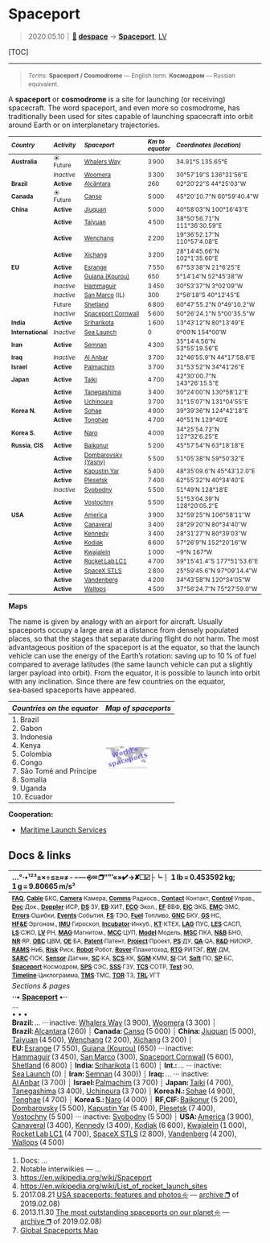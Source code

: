 # Spaceport
> 2020.05.10 ┊ **[🚀](../index/index.md) [despace](index.md)** → **[Spaceport](spaceport.md)**, [LV](lv.md)

[TOC]

---
> <small>*Terms:* **Spaceport / Cosmodrome** — English term. **Космодром** — Russian equivalent.</small>

A **spaceport** or **cosmodrome** is a site for launching (or receiving) spacecraft. The word spaceport, and even more so cosmodrome, has traditionally been used for sites capable of launching spacecraft into orbit around Earth or on interplanetary trajectories.

<small>

|*Country*|*Activity*|*Spaceport*|*Km to<br> equator*|*Coordinates (location)*|
|:--|:--|:--|:--|:--|
|**Australia**|☀ Future| [Whalers Way](whalers_way.md) | 3 900 | 34.91°S 135.65°E |
|  |*Inactive*| [Woomera](woomera.md) | 3 300 | 30°57′19″S 136°31′56″E |
|**Brazil** |**Active**| [Alcântara](alcantara.md) | 260 | 02°20′22″S 44°25′03″W |
|**Canada** |☀ Future| [Canso](canso.md) | 5 000 | 45°20'10.7"N 60°59'40.4"W |
|**China** |**Active**| [Jiuquan](jiuquan.md) | 5 000 | 40°58′03″N 100°16′43″E |
|  |**Active**| [Taiyuan](taiyuan.md) | 4 500 | 38°50′56.71″N 111°36′30.59″E |
|  |**Active**| [Wenchang](wenchang.md) | 2 200 | 19°36′52.17″N 110°57′4.08″E |
|  |**Active**| [Xichang](xichang.md) | 3 200 | 28°14′45.66″N 102°1′35.60″E |
|**EU** |**Active**| [Esrange](esrange.md) | 7 550 | 67°53′38″N 21°6′25″E |
|  |**Active**| [Guiana (Kourou)](kourou.md) | 650 | 5°14′14″N 52°45′38″W |
|  |*Inactive*| [Hammaguir](hammaguir.md) | 3 450 | 30°53′37″N 3°02′09″W |
|  |*Inactive*| [San Marco](san_marco.md) (IL) | 300 | 2°56′18″S 40°12′45″E |
|  |Future| [Shetland](shetland_sc.md) | 6 800 | 60°47'55.2"N 0°49'10.2"W |
|  |*Inactive*| [Spaceport Cornwall](sp_cornwall.md) | 5 600 | 50°26'24.1"N 5°00'35.5"W |
|**India**|**Active**| [Sriharikota](sriharikota.md) | 1 600 | 13°43′12″N 80°13′49″E |
|**International** |*Inactive*| [Sea Launch](sea_launch.md) | 0 | 0°00′N 154°00′W |
|**Iran** |**Active**| [Semnan](semnan.md) | 4 300 | 35°14′4.56″N 53°55′19.56″E |
|**Iraq** |*Inactive*| [Al Anbar](al_anbar.md) | 3 700 | 32°46′55.9″N 44°17′58.6″E |
|**Israel** |**Active**| [Palmachim](palmachim.md) | 3 700 | 31°53′52″N 34°41′26″E |
|**Japan** |**Active**| [Taiki](taiki.md) | 4 700 | 42°30'00.7"N 143°26'15.5"E |
|  |**Active**| [Tanegashima](tanegashima.md) | 3 400 | 30°24′00″N 130°58′12″E |
|  |**Active**| [Uchinoura](uchinoura.md) | 3 700 | 31°15′07″N 131°04′55″E |
|**Korea N.** |**Active**| [Sohae](sohae.md) | 4 900 | 39°39′36″N 124°42′18″E |
|  |**Active**| [Tonghae](tonghae.md) | 4 700 | 40°51′N 129°40′E |
|**Korea S.** |**Active**| [Naro](naro.md) | 4 000 | 34°25′54.72″N 127°32′6.25″E |
|**Russia, CIS** |**Active**| [Baikonur](baikonur.md) | 5 200 | 45°57′54″N 63°18′18″E |
|  |**Active**| [Dombarovsky (Yasny)](dombarovsky.md) | 5 500 | 51°05′38″N 59°50′32″E |
|  |**Active**| [Kapustin Yar](kapustin_yar.md) | 5 400 | 48°35′09.6″N 45°43′12.0″E |
|  |**Active**| [Plesetsk](plesetsk.md) | 7 400 | 62°55′32″N 40°34′40″E |
|  |*Inactive*| [Svobodny](svobodny.md) | 5 500 | 51°49′N 128°18′E |
|  |**Active**| [Vostochny](vostochny.md) | 5 500 | 51°53′04.39″N 128°20′05.2″E |
|**USA** |**Active**| [America](america.md) | 3 900 | 32°59′25″N 106°58′11″W |
|  |**Active**| [Canaveral](canaveral.md) | 3 400 | 28°29′20″N 80°34′40″W |
|  |**Active**| [Kennedy](kennedy.md) | 3 400 | 28°31′27″N 80°39′03″W |
|  |**Active**| [Kodiak](kodiak.md) | 6 600 | 57°26′9″N 152°20′16″W |
|  |**Active**| [Kwajalein](kwajalein.md) | 1 000 | ~9°N 167°W |
|  |**Active**| [Rocket Lab LC1](rocket_lab_lc1.md) | 4 700 | 39°15′41.4″S 177°51′53.6″E |
|  |**Active**| [SpaceX STLS](spacex_stls.md) | 2 800 | 25°59′45.6″N 97°09′14.4″W |
|  |**Active**| [Vandenberg](vandenberg.md) | 4 200 | 34°43′58″N 120°34′05″W |
|  |**Active**| [Wallops](wallops.md) | 4 500 | 37°56′24.7″N 75°27′59.0″W |

</small>

**Maps**

The name is given by analogy with an airport for aircraft. Usually spaceports occupy a large area at a distance from densely populated places, so that the stages that separate during flight do not harm. The most advantageous position of the spaceport is at the equator, so that the launch vehicle can use the energy of the Earth’s rotation: saving up to 10 % of fuel compared to average latitudes (the same launch vehicle can put a slightly larger payload into orbit). From the equator, it is possible to launch into orbit with any inclination. Since there are few countries on the equator, sea‑based spaceports have appeared.

|*Countries on the equator*|*Map of spaceports*|
|:--|:--|
| 1. Brazil<br> 2. Gabon<br> 3. Indonesia<br> 4. Kenya<br> 5. Colombia<br> 6. Congo<br> 7. São Tomé and Príncipe<br> 8. Somalia<br> 9. Uganda<br> 10. Ecuador |[![](f/spaceport/map_world_spaceport_location_thumb.jpg)](f/spaceport/map_world_spaceport_location.jpg) |

**Cooperation:**

   - [Maritime Launch Services](zz_mls.md)



<p style="page-break-after:always"> </p>

## Docs & links
|…°·•¹²³±×÷≤≥≈≠ ‑ −— ⎆✉ ❐“”’«»✔→✘☐☑├┕┆ 1 lb = 0.453592 kg; 1 g = 9.80665 m/s²|
|:--|
|<small>**[FAQ](faq.md)**, **[Cable](cable.md)**·БКС, **[Camera](camera.md)**·Камера, **[Comms](comms.md)**·Радиосв., **[Contact](contact.md)**·Контакт, **[Control](control.md)**·Управ., **[Doc](doc.md)**·Док., **[Doppler](doppler.md)**·ИСР, **[DS](ds.md)**·ЗУ, **[EB](eb.md)**·ХИТ, **[ECO](ecology.md)**·Экол., **[EF](ef.md)**·ВВФ, **[ElC](elc.md)**·ЭКБ, **[EMC](emc.md)**·ЭМС, **[Errors](error.md)**·Ошибки, **[Events](event.md)**·События, **[FS](fs.md)**·ТЭО, **[Fuel](fuel.md)**·Топливо, **[GNC](gnc.md)**·БКУ, **[GS](scs.md)**·НС, **[HF&E](hfe.md)**·Эргоном., **[IMU](imu.md)**·Гироскоп, **[Incubator](incubator.md)**·Инкуб., **[KT](kt.md)**·КТЕХ, **[LAG](lag.md)**·ПУC, **[LES](les.md)**·САСП, **[LS](ls.md)**·СЖО, **[LV](lv.md)**·РН, **[MAG](mag.md)**·Магнитом., **[MCC](mcc.md)**·ЦУП, **[Model](model.md)**·Модель, **[MSC](sc.md)**·ПКА, **[N&B](nnb.md)**·БНО, **[NR](nr.md)**·ЯР, **[OBC](obc.md)**·ЦВМ, **[OE](oe.md)**·БА, **[Patent](патент.md)**·Патент, **[Project](project.md)**·Проект, **[PS](ps.md)**·ДУ, **[QA](quality.md)**·QA, **[R&D](rnd.md)**·НИОКР, **[RAMS](rams.md)**·НиБ, **[Risk](risk.md)**·Риск, **[Robot](robotics.md)**·Робот, **[Rover](rover.md)**·Планетоход, **[RTG](rtg.md)**·РИТЭГ, **[RW](rw.md)**·ДМ, **[SARC](sarc.md)**·ПСК, **[Sensor](sensor.md)**·Датчик, **[SC](sc.md)**·КА, **[SCS](scs.md)**·КК, **[SGM](sgm.md)**·КММ, **[SI](si.md)**·СИ, **[Soft](soft.md)**·ПО, **[SP](sp.md)**·БС, **[Spaceport](spaceport.md)**·Космодром, **[SPS](sps.md)**·СЭС, **[SSS](sss.md)**·ГЗУ, **[TCS](tcs.md)**·СОТР, **[Test](test.md)**·ЭО, **[Timeline](timeline.md)**·Циклограмма, **[TMS](tms.md)**·ТМС, **[TOR](tor.md)**·ТЗ, **[TRL](trl.md)**·УГТ</small>|
|*Sections & pages*|
|**··• [Spaceport](spaceport.md) •··**<br> … <br>• • •<br> **Brazil:** ... ··· inactive: [Whalers Way](whalers_way.md) (3 900), [Woomera](woomera.md) (3 300) ┊ **Brazil:** [Alcantara](alcantara.md) (260) ┊ **Canada:** [Canso](canso.md) (5 000) ┊ **China:** [Jiuquan](jiuquan.md) (5 000), [Taiyuan](taiyuan.md) (4 500), [Wenchang](wenchang.md) (2 200), [Xichang](xichang.md) (3 200) ┊ **EU:** [Esrange](esrange.md) (7 550), [Guiana (Kourou)](kourou.md) (650) ··· inactive: [Hammaguir](hammaguir.md) (3 450), [San Marco](san_marco.md) (300), [Spaceport Cornwall](sp_cornwall.md) (5 600), [Shetland](shetland_sc.md) (6 800) ┊ **India:** [Sriharikota](sriharikota.md) (1 600) ┊ **Int.:** … ··· inactive: [Sea Launch](sea_launch.md) (0) ┊ **Iran:** [Semnan](semnan.md) (4 300)) ┊ **Iraq:** … ··· inactive: [Al Anbar](al_anbar.md) (3 700) ┊ **Israel:** [Palmachim](palmachim.md) (3 700) ┊ **Japan:** [Taiki](taiki.md) (4 700), [Tanegashima](tanegashima.md) (3 400), [Uchinoura](uchinoura.md) (3 700) ┊ **Korea N.:** [Sohae](sohae.md) (4 900), [Tonghae](tonghae.md) (4 700) ┊ **Korea S.:** [Naro](naro.md) (4 000) ┊ **RF,CIF:** [Baikonur](baikonur.md) (5 200), [Dombarovsky](dombarovsky.md) (5 500), [Kapustin Yar](kapustin_yar.md) (5 400), [Plesetsk](plesetsk.md) (7 400), [Vostochny](vostochny.md) (5 500) ··· inactive: [Svobodny](svobodny.md) (5 500) ┊ **USA:** [America](america.md) (3 900), [Canaveral](canaveral.md) (3 400), [Kennedy](kennedy.md) (3 400), [Kodiak](kodiak.md) (6 600), [Kwajalein](kwajalein.md) (1 000), [Rocket Lab LC1](rocket_lab_lc1.md) (4 700), [SpaceX STLS](spacex_stls.md) (2 800), [Vandenberg](vandenberg.md) (4 200), [Wallops](wallops.md) (4 500)|

   1. Docs: …
   1. Notable interwikies — …
   1. <https://en.wikipedia.org/wiki/Spaceport>
   1. <https://en.wikipedia.org/wiki/List_of_rocket_launch_sites>
   1. 2017.08.21 [USA spaceports: features and photos ⎆](http://w-europe.org/kosmodromy-ssha-osobennosti-i-foto) — [archive ❐](f/archive/20170821_1.pdf) of 2019.02.08)
   1. 2013.11.30 [The most outstanding spaceports on our planet ⎆](http://www.novate.ru/blogs/301113/24707/) — [archive ❐](f/archive/20131130_1.pdf) of 2019.02.08)
   1. [Global Spaceports Map](https://www.google.ru/maps/d/viewer?mid=14MsuNZFzkxK4u2k1dI_UJS350RU&hl=ru&ll=17.077798566440492 %2C74.66034064663495&z=2)
